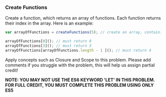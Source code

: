 ### Create Functions

Create a function, which returns an array of functions. Each function returns their index in the array.  Here is an example:

```js
var arrayOfFunctions = createFunctions(5); // create an array, containing 5 functions

arrayOfFunctions[0](); // must return 0
arrayOfFunctions[3](); // must return 3
arrayOfFunctions[arrayOfFunctions.length - 1 ](); // must return 4
```

Apply concepts such as Closure and Scope to this problem.  Please add comments if you struggle with the problem, this will help us assign partial credit!

**NOTE: YOU MAY NOT USE THE ES6 KEYWORD 'LET' IN THIS PROBLEM. FOR FULL CREDIT, YOU MUST COMPLETE THIS PROBLEM USING ONLY ES5**
